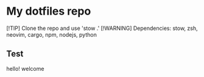 # My dotfiles repo

[!TIP] Clone the repo and use 'stow .'
[!WARNING]  Dependencies: stow, zsh, neovim, cargo, npm, nodejs, python

## Test

  hello! welcome
